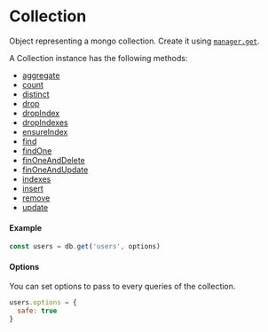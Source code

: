 # Collection

Object representing a mongo collection. Create it using [`manager.get`](/docs/manager/get.md).

A Collection instance has the following methods:
  * [aggregate](/docs/collection/aggregate.md)
  * [count](/docs/collection/count.md)
  * [distinct](/docs/collection/distinct.md)
  * [drop](/docs/collection/drop.md)
  * [dropIndex](/docs/collection/dropIndex.md)
  * [dropIndexes](/docs/collection/dropIndexes.md)
  * [ensureIndex](/docs/collection/ensureIndex.md)
  * [find](/docs/collection/find.md)
  * [findOne](/docs/collection/findOne.md)
  * [finOneAndDelete](/docs/collection/finOneAndDelete.md)
  * [finOneAndUpdate](/docs/collection/finOneAndUpdate.md)
  * [indexes](/docs/collection/indexes.md)
  * [insert](/docs/collection/insert.md)
  * [remove](/docs/collection/remove.md)
  * [update](/docs/collection/update.md)

#### Example

```js
const users = db.get('users', options)
```

#### Options

You can set options to pass to every queries of the collection.
```js
users.options = {
  safe: true
}
```

